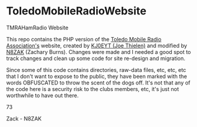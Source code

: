 # ToledoMobileRadioWebsite
TMRAHamRadio Website

This repo contains the PHP version of the <a href="http://www.tmrahamradio.org">Toledo Mobile Radio Association's</a> website, created by <a href="https://www.qrz.com/db/kj0eyt">KJ0EYT (Joe Thielen)</a> and modified by <a href="http://www.n8zak.com">N8ZAK</a> (Zachary Burns).  Changes were made and I needed a good spot to track changes and clean up some code for site re-design and migration.

Since some of this code contains directories, raw-data files, etc, etc, etc that I don't want to expose to the public, they have been marked with the words OBFUSCATED to throw the scent of the dogs off.  It's not that any of the code here is a security risk to the clubs members, etc, it's just not worthwhile to have out there.

73

Zack - N8ZAK
